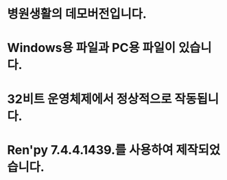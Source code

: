 병원생활의 데모버전입니다.
=============
# Windows용 파일과 PC용 파일이 있습니다.
# 32비트 운영체제에서 정상적으로 작동됩니다.
# Ren'py 7.4.4.1439.를 사용하여 제작되었습니다.